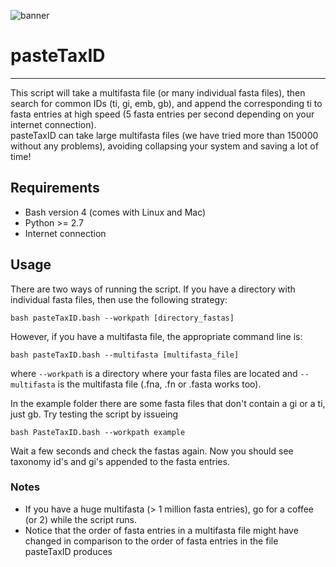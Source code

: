 ![banner](https://raw.githubusercontent.com/microgenomics/tutorials/master/img/microgenomics.png)
# pasteTaxID
------------

This script will take a multifasta file (or many individual fasta files), then search for common IDs (ti, gi, emb, gb), and append the corresponding ti to fasta entries at high speed (5 fasta entries per second depending on your internet connection).  
pasteTaxID can take large multifasta files (we have tried more than 150000 without any problems), avoiding collapsing your system and saving a lot of time!

## Requirements
* Bash version 4 (comes with Linux and Mac)
* Python >= 2.7
* Internet connection

## Usage
There are two ways of running the script. If you have a directory with individual fasta files, then use the following strategy:  

    bash pasteTaxID.bash --workpath [directory_fastas]

However, if you have a multifasta file, the appropriate command line is:  

    bash pasteTaxID.bash --multifasta [multifasta_file]

where `--workpath` is a directory where your fasta files are located and `--multifasta` is the multifasta file (.fna, .fn or .fasta works too). 

In the example folder there are some fasta files that don't contain a gi or a ti, just gb. Try testing the script by issueing

	bash PasteTaxID.bash --workpath example

Wait a few seconds and check the fastas again. Now  you should see taxonomy id's and gi's appended to the fasta entries.

### Notes
* If you have a huge multifasta (> 1 million fasta entries), go for a coffee (or 2) while the script runs.
* Notice that the order of fasta entries in a multifasta file might have changed in comparison to the order of fasta entries in the file pasteTaxID produces

